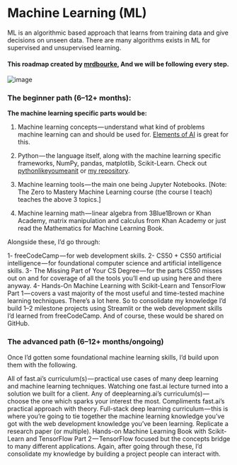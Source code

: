 # Machine Learning (ML) 
ML is an algorithmic based approach that learns from training data and give decisions on unseen data. There are many algorithms exists in ML for supervised and unsupervised learning.

#### This roadmap created by [mrdbourke](https://github.com/mrdbourke), And we will be following every step.

![image](https://user-images.githubusercontent.com/81964452/170587513-35f7161c-367f-4dba-a612-be02c548809d.png)

### The beginner path (6–12+ months):

**The machine learning specific parts would be:**

1. Machine learning concepts — understand what kind of problems machine learning can and should be used for. [Elements of AI](https://www.elementsofai.com/) is great for this.
2. Python — the language itself, along with the machine learning specific frameworks, NumPy, pandas, matplotlib, Scikit-Learn. Check out [pythonlikeyoumeanit](https://www.pythonlikeyoumeanit.com/) or [my repository](https://github.com/Basel-anaya/Roadmap-to-AI/tree/main/0-%20Prerequisites/4-%20Python%20Programming).
3. Machine learning tools — the main one being Jupyter Notebooks.
[Note: The Zero to Mastery Machine Learning course (the course I teach) teaches the above 3 topics.]

4. Machine learning math — linear algebra from 3Blue1Brown or Khan Academy, matrix manipulation and calculus from Khan Academy or just read the Mathematics for Machine Learning Book.

Alongside these, I’d go through:

1- freeCodeCamp — for web development skills.
2- CS50 + CS50 artificial intelligence — for foundational computer science and artificial intelligence skills.
3- The Missing Part of Your CS Degree — for the parts CS50 misses out on and for coverage of all the tools you’ll end up using here and there anyway.
4- Hands-On Machine Learning with Scikit-Learn and TensorFlow Part 1 — covers a vast majority of the most useful and time-tested machine learning techniques.
There’s a lot here. So to consolidate my knowledge I’d build 1–2 milestone projects using Streamlit or the web development skills I’d learned from freeCodeCamp. And of course, these would be shared on GitHub.

### The advanced path (6–12+ months/ongoing)
Once I’d gotten some foundational machine learning skills, I’d build upon them with the following.

All of fast.ai’s curriculum(s) — practical use cases of many deep learning and machine learning techniques. Watching one fast.ai lecture turned into a solution we built for a client.
Any of deeplearning.ai’s curriculum(s) — choose the one which sparks your interest the most. Compliments fast.ai’s practical approach with theory.
Full-stack deep learning curriculum — this is where you’re going to tie together the machine learning knowledge you’ve got with the web development knowledge you’ve been learning.
Replicate a research paper (or multiple).
Hands-on Machine Learning Book with Scikit-Learn and TensorFlow Part 2 — TensorFlow focused but the concepts bridge to many different applications.
Again, after going through these, I’d consolidate my knowledge by building a project people can interact with.
